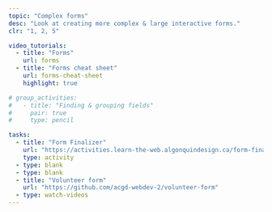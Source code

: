 ```yaml
---
topic: "Complex forms"
desc: "Look at creating more complex & large interactive forms."
clr: "1, 2, 5"

video_tutorials:
  - title: "Forms"
    url: forms
  - title: "Forms cheat sheet"
    url: forms-cheat-sheet
    highlight: true

# group_activities:
#   - title: "Finding & grouping fields"
#     pair: true
#     type: pencil

tasks:
  - title: "Form Finalizer"
    url: "https://activities.learn-the-web.algonquindesign.ca/form-finalizer/"
    type: activity
  - type: blank
  - type: blank
  - title: "Volunteer form"
    url: "https://github.com/acgd-webdev-2/volunteer-form"
  - type: watch-videos
---
```

